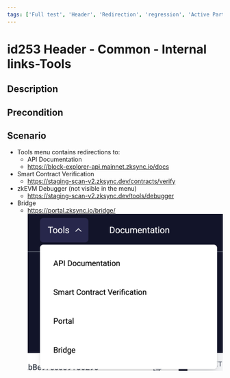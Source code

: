 ```yaml
---
tags: ['Full test', 'Header', 'Redirection', 'regression', 'Active Partly Manual', 'Automated']
---
```


# id253 Header - Common - Internal links-Tools

## Description


## Precondition


## Scenario
- Tools menu contains redirections to:
    - API Documentation
    - https://block-explorer-api.mainnet.zksync.io/docs
- Smart Contract Verification
    - https://staging-scan-v2.zksync.dev/contracts/verify
- zkEVM Debugger (not visible in the menu)
    - https://staging-scan-v2.zksync.dev/tools/debugger
- Bridge
    - https://portal.zksync.io/bridge/
![Screenshot](../../../../static/img/screenshots/common/Header/id253_1.png)